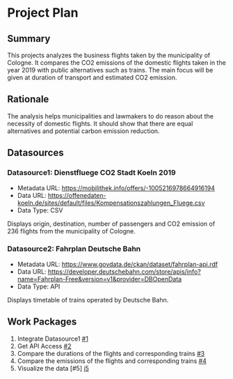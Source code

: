 # Project Plan

## Summary

This projects analyzes the business flights taken by the municipality of Cologne. It compares the CO2 emissions of the domestic flights taken in the year 2019 with public alternatives such as trains. The main focus will be given at duration of transport and estimated CO2 emission. 

## Rationale

The analysis helps municipalities and lawmakers to do reason about the necessity of domestic flights. It should show that there are equal alternatives and potential carbon emission reduction. 

## Datasources

### Datasource1: Dienstfluege CO2 Stadt Koeln 2019
* Metadata URL: https://mobilithek.info/offers/-1005216978664916194
* Data URL: https://offenedaten-koeln.de/sites/default/files/Kompensationszahlungen_Fluege.csv
* Data Type: CSV

Displays origin, destination, number of passengers and CO2 emission of 236 flights from the municipality of Cologne.

### Datasource2: Fahrplan Deutsche Bahn
* Metadata URL: https://www.govdata.de/ckan/dataset/fahrplan-api.rdf
* Data URL: https://developer.deutschebahn.com/store/apis/info?name=Fahrplan-Free&version=v1&provider=DBOpenData
* Data Type: API

Displays timetable of trains operated by Deutsche Bahn. 

## Work Packages

1. Integrate Datasource1 [#1][i1]
2. Get API Access [#2][i2]
3. Compare the durations of the flights and corresponding trains [#3][i3]
4. Compare the emissions of the flights and corresponding trains [#4][i4]
5. Visualize the data [#5] [i5]


[i1]: https://github.com/stefandnfr/2023-amse/issues/1
[i2]: https://github.com/stefandnfr/2023-amse/issues/2
[i3]: https://github.com/stefandnfr/2023-amse/issues/3
[i4]: https://github.com/stefandnfr/2023-amse/issues/4
[i5]: https://github.com/stefandnfr/2023-amse/issues/5
